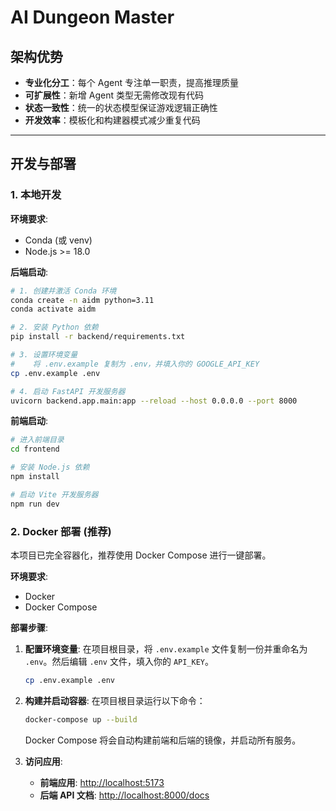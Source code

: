 # AI Dungeon Master

## 架构优势
- **专业化分工**：每个 Agent 专注单一职责，提高推理质量
- **可扩展性**：新增 Agent 类型无需修改现有代码
- **状态一致性**：统一的状态模型保证游戏逻辑正确性
- **开发效率**：模板化和构建器模式减少重复代码

---

## 开发与部署

### 1. 本地开发

**环境要求**:
- Conda (或 venv)
- Node.js >= 18.0

**后端启动**:
```bash
# 1. 创建并激活 Conda 环境
conda create -n aidm python=3.11
conda activate aidm

# 2. 安装 Python 依赖
pip install -r backend/requirements.txt

# 3. 设置环境变量
#    将 .env.example 复制为 .env，并填入你的 GOOGLE_API_KEY
cp .env.example .env

# 4. 启动 FastAPI 开发服务器
uvicorn backend.app.main:app --reload --host 0.0.0.0 --port 8000
```

**前端启动**:
```bash
# 进入前端目录
cd frontend

# 安装 Node.js 依赖
npm install

# 启动 Vite 开发服务器
npm run dev
```

### 2. Docker 部署 (推荐)

本项目已完全容器化，推荐使用 Docker Compose 进行一键部署。

**环境要求**:
- Docker
- Docker Compose

**部署步骤**:

1.  **配置环境变量**:
    在项目根目录，将 `.env.example` 文件复制一份并重命名为 `.env`。然后编辑 `.env` 文件，填入你的 `API_KEY`。

    ```bash
    cp .env.example .env
    ```

2.  **构建并启动容器**:
    在项目根目录运行以下命令：

    ```bash
    docker-compose up --build
    ```
    Docker Compose 将会自动构建前端和后端的镜像，并启动所有服务。

3.  **访问应用**:
    - **前端应用**: [http://localhost:5173](http://localhost:5173)
    - **后端 API 文档**: [http://localhost:8000/docs](http://localhost:8000/docs)
